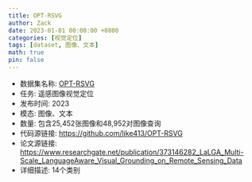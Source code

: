 ```yaml
---
title: OPT-RSVG
author: Zack
date: 2023-01-01 00:00:00 +0800
categories: [视觉定位]
tags: [dataset, 图像、文本]
math: true
pin: false
---
```

- 数据集名称: [OPT-RSVG](https://github.com/like413/OPT-RSVG)
- 任务: 遥感图像视觉定位
- 发布时间: 2023
- 模态: 图像、文本
- 数量: 包含25,452张图像和48,952对图像查询
- 代码源链接: https://github.com/like413/OPT-RSVG
- 论文源链接: https://www.researchgate.net/publication/373146282_LaLGA_Multi-Scale_LanguageAware_Visual_Grounding_on_Remote_Sensing_Data
- 详细描述: 14个类别
